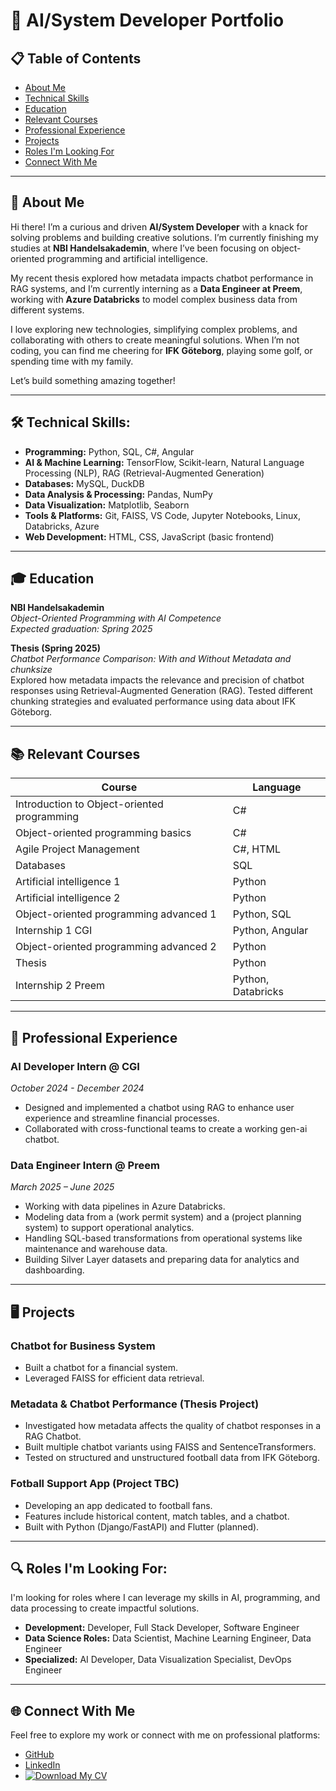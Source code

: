 # 🌟 AI/System Developer Portfolio

## 📋 Table of Contents
- [About Me](#about-me)
- [Technical Skills](#technical-skills)
- [Education](#education)
- [Relevant Courses](#relevant-courses)
- [Professional Experience](#professional-experience)
- [Projects](#projects)
- [Roles I'm Looking For](#roles-im-looking-for)
- [Connect With Me](#connect-with-me)

---

## <a id="about-me"></a>👋 About Me

Hi there! I’m a curious and driven **AI/System Developer** with a knack for solving problems and building creative solutions. I’m currently finishing my studies at **NBI Handelsakademin**, where I’ve been focusing on object-oriented programming and artificial intelligence.

My recent thesis explored how metadata impacts chatbot performance in RAG systems, and I’m currently interning as a **Data Engineer at Preem**, working with **Azure Databricks** to model complex business data from different systems.

I love exploring new technologies, simplifying complex problems, and collaborating with others to create meaningful solutions. When I’m not coding, you can find me cheering for **IFK Göteborg**, playing some golf, or spending time with my family.

Let’s build something amazing together!

---

## <a id="technical-skills"></a>🛠️ Technical Skills:
- **Programming:** Python, SQL, C#, Angular
- **AI & Machine Learning:** TensorFlow, Scikit-learn, Natural Language Processing (NLP), RAG (Retrieval-Augmented Generation)
- **Databases:** MySQL, DuckDB
- **Data Analysis & Processing:** Pandas, NumPy
- **Data Visualization:** Matplotlib, Seaborn
- **Tools & Platforms:** Git, FAISS, VS Code, Jupyter Notebooks, Linux, Databricks, Azure
- **Web Development:** HTML, CSS, JavaScript (basic frontend)

---

## <a id="education"></a>🎓 Education
**NBI Handelsakademin**  
*Object-Oriented Programming with AI Competence*  
_Expected graduation: Spring 2025_

**Thesis (Spring 2025)**  
*Chatbot Performance Comparison: With and Without Metadata and chunksize*  
Explored how metadata impacts the relevance and precision of chatbot responses using Retrieval-Augmented Generation (RAG). Tested different chunking strategies and evaluated performance using data about IFK Göteborg.

---

## <a id="relevant-courses"></a>📚 Relevant Courses

| Course                                      | Language                  |
|---------------------------------------------|---------------------------|
| Introduction to Object-oriented programming | C#                        |
| Object-oriented programming basics          | C#                        |
| Agile Project Management                    | C#, HTML                  |
| Databases                                   | SQL                       |
| Artificial intelligence 1                   | Python                    |
| Artificial intelligence 2                   | Python                    |
| Object-oriented programming advanced 1      | Python, SQL               |
| Internship 1 CGI                            | Python, Angular           |
| Object-oriented programming advanced 2      | Python                    |
| Thesis                                      | Python                    |
| Internship 2 Preem                          | Python, Databricks        |

---

## <a id="professional-experience"></a>💼 Professional Experience
### AI Developer Intern @ CGI  
_October 2024 - December 2024_  
- Designed and implemented a chatbot using RAG to enhance user experience and streamline financial processes.
- Collaborated with cross-functional teams to create a working gen-ai chatbot.

### Data Engineer Intern @ Preem  
_March 2025 – June 2025_  
- Working with data pipelines in Azure Databricks.
- Modeling data from a (work permit system) and a (project planning system) to support operational analytics.  
- Handling SQL-based transformations from operational systems like maintenance and warehouse data.  
- Building Silver Layer datasets and preparing data for analytics and dashboarding.  

---

## <a id="projects"></a>🖥️ Projects
### Chatbot for Business System
- Built a chatbot for a financial system.
- Leveraged FAISS for efficient data retrieval.

### Metadata & Chatbot Performance (Thesis Project)
- Investigated how metadata affects the quality of chatbot responses in a RAG Chatbot.
- Built multiple chatbot variants using FAISS and SentenceTransformers.
- Tested on structured and unstructured football data from IFK Göteborg.


### Fotball Support App (Project TBC)
- Developing an app dedicated to football fans.
- Features include historical content, match tables, and a chatbot.
- Built with Python (Django/FastAPI) and Flutter (planned).

---

## <a id="roles-im-looking-for"></a>🔍 Roles I'm Looking For:
I'm looking for roles where I can leverage my skills in AI, programming, and data processing to create impactful solutions.

- **Development:** Developer, Full Stack Developer, Software Engineer  
- **Data Science Roles:** Data Scientist, Machine Learning Engineer, Data Engineer  
- **Specialized:** AI Developer, Data Visualization Specialist, DevOps Engineer  

---

## <a id="connect-with-me"></a>🌐 Connect With Me
Feel free to explore my work or connect with me on professional platforms:
- [GitHub](https://github.com/Utjiman)
- [LinkedIn](https://www.linkedin.com/in/richard-bod%C3%A9n-585a84130/)
- [![Download My CV](https://img.shields.io/badge/CV-Download-blue)](https://utjiman.github.io/Utjiman_portfolio/Assets/Richard_Boden_CV_2025.pdf)
